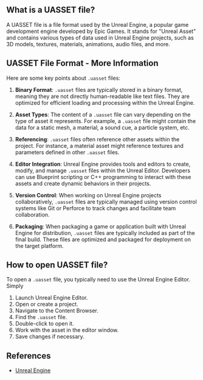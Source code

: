 ## What is a UASSET file?

A UASSET file is a file format used by the Unreal Engine, a popular game development engine developed by Epic Games. It stands for "Unreal Asset" and contains various types of data used in Unreal Engine projects, such as 3D models, textures, materials, animations, audio files, and more.

## UASSET File Format - More Information

Here are some key points about `.uasset` files:

1.  **Binary Format**: `.uasset` files are typically stored in a binary format, meaning they are not directly human-readable like text files. They are optimized for efficient loading and processing within the Unreal Engine.
    
2.  **Asset Types**: The content of a `.uasset` file can vary depending on the type of asset it represents. For example, a `.uasset` file might contain the data for a static mesh, a material, a sound cue, a particle system, etc.
    
3.  **Referencing**: `.uasset` files often reference other assets within the project. For instance, a material asset might reference textures and parameters defined in other `.uasset` files.
    
4.  **Editor Integration**: Unreal Engine provides tools and editors to create, modify, and manage `.uasset` files within the Unreal Editor. Developers can use Blueprint scripting or C++ programming to interact with these assets and create dynamic behaviors in their projects.
    
5.  **Version Control**: When working on Unreal Engine projects collaboratively, `.uasset` files are typically managed using version control systems like Git or Perforce to track changes and facilitate team collaboration.
    
6.  **Packaging**: When packaging a game or application built with Unreal Engine for distribution, `.uasset` files are typically included as part of the final build. These files are optimized and packaged for deployment on the target platform.

## How to open UASSET file?

To open a `.uasset` file, you typically need to use the Unreal Engine Editor. Simply

1.  Launch Unreal Engine Editor.
2.  Open or create a project.
3.  Navigate to the Content Browser.
4.  Find the `.uasset` file.
5.  Double-click to open it.
6.  Work with the asset in the editor window.
7.  Save changes if necessary.

## References
* [Unreal Engine](https://en.wikipedia.org/wiki/Unreal_Engine)
